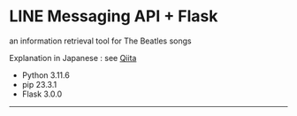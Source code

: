 # LINE Messaging API + Flask


an information retrieval tool for The Beatles songs

Explanation in Japanese : see [Qiita](https://qiita.com/nozomiyamada/items/f6c6816e02359e08a74e)

- Python 3.11.6
- pip 23.3.1
- Flask 3.0.0

---

